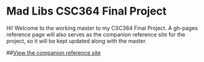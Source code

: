 Mad Libs CSC364 Final Project
========================

Hi! Welcome to the working master to my CSC364 Final Project. A gh-pages reference page will also serves as the companion reference site for the project, so it will be kept updated along with the master.

##[View the companion reference site](https://github.com/yaksushi/MadLibs_CSC364_Project)
